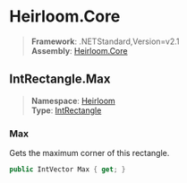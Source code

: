 # Heirloom.Core

> **Framework**: .NETStandard,Version=v2.1  
> **Assembly**: [Heirloom.Core][0]  

## IntRectangle.Max

> **Namespace**: [Heirloom][0]  
> **Type**: [IntRectangle][1]  

### Max

Gets the maximum corner of this rectangle.

```cs
public IntVector Max { get; }
```

[0]: ../../../Heirloom.Core.md
[1]: ../IntRectangle.md
